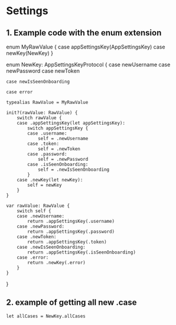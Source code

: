 # Settings

## 1. Example code with the enum extension




enum MyRawValue {
    case appSettingsKey(AppSettingsKey)
    case newKey(NewKey)
}

enum NewKey: AppSettingsKeyProtocol {
    case newUsername
    case newPassword
    case newToken
    
    case newIsSeenOnboarding
    
    case error
    
    typealias RawValue = MyRawValue
    
    init?(rawValue: RawValue) {
        switch rawValue {
        case .appSettingsKey(let appSettingsKey):
            switch appSettingsKey {
            case .username:
                self = .newUsername
            case .token:
                self = .newToken
            case .password:
                self = .newPassword
            case .isSeenOnboarding:
                self = .newIsSeenOnboarding
            }
        case .newKey(let newKey):
            self = newKey
        }
    }
    
    var rawValue: RawValue {
        switch self {
        case .newUsername:
            return .appSettingsKey(.username)
        case .newPassword:
            return .appSettingsKey(.password)
        case .newToken:
            return .appSettingsKey(.token)
        case .newIsSeenOnboarding:
            return .appSettingsKey(.isSeenOnboarding)
        case .error:
            return .newKey(.error)
        }
    }
}




## 2. example of getting all new .case




    let allCases = NewKey.allCases
